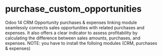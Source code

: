 # purchase_custom_opportunities
Odoo 14 CRM Opportunity purchases &amp; expenses linking module seamlessly connects sales opportunities with related purchases and expenses. It also offers a clear indicator to assess profitability by calculating the difference between sales amounts, purchases, and expenses. NOTE: you have to install the folloing modules (CRM, purchases &amp; expenses)
